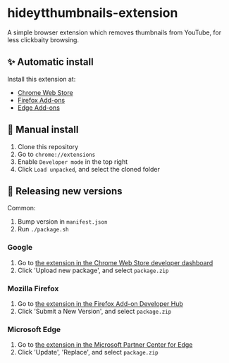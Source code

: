 # hideytthumbnails-extension

A simple browser extension which removes thumbnails from YouTube, for less clickbaity browsing.

## ✨ Automatic install

Install this extension at:
- [Chrome Web Store](https://chrome.google.com/webstore/detail/hide-youtube-thumbnails/phmcfcbljjdlomoipaffekhgfnpndbef)
- [Firefox Add-ons](https://addons.mozilla.org/en-GB/firefox/addon/hide-youtube-thumbnails/)
- [Edge Add-ons](https://microsoftedge.microsoft.com/addons/detail/hide-youtube-thumbnails/ocgbpppgeepjkmpeahegapfmiefdjcdk)

## 👷 Manual install

1. Clone this repository
2. Go to `chrome://extensions`
3. Enable `Developer mode` in the top right
4. Click `Load unpacked`, and select the cloned folder

## 🚀 Releasing new versions

Common: 

1. Bump version in `manifest.json`
2. Run `./package.sh`

### Google

1. Go to [the extension in the Chrome Web Store developer dashboard](https://chrome.google.com/webstore/devconsole/6c72c8b9-8c99-4353-8a18-109703f24c82/phmcfcbljjdlomoipaffekhgfnpndbef/edit/package)
2. Click 'Upload new package', and select `package.zip`

### Mozilla Firefox

1. Go to [the extension in the Firefox Add-on Developer Hub](https://addons.mozilla.org/en-GB/developers/addon/hide-youtube-thumbnails/versions/submit/)
2. Click 'Submit a New Version', and select `package.zip`

### Microsoft Edge

1. Go to [the extension in the Microsoft Partner Center for Edge](https://partner.microsoft.com/en-us/dashboard/microsoftedge/d245c788-c342-4166-bd7e-a5f3d9c32ff1/packages/dashboard)
2. Click 'Update', 'Replace', and select `package.zip`
